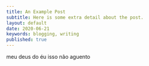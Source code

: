 ```yaml
---
title: An Example Post
subtitle: Here is some extra detail about the post.
layout: default
date: 2020-06-21
keywords: blogging, writing
published: true
---
```


meu deus do éu isso não aguento